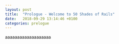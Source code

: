 ```yaml
---
layout: post
title:  "Prologue - Welcome to 50 Shades of Rails"
date:   2018-09-29 13:14:46 +0100
categories: prelogue
---
```


aaaaaaaaaaaaaaaaaaa

